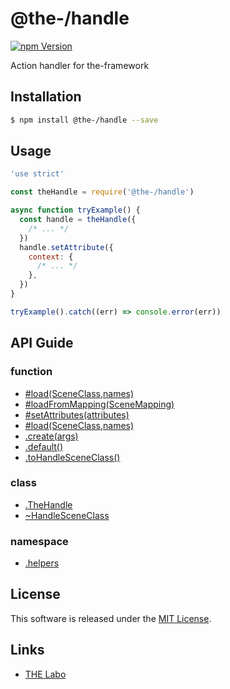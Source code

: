 @the-/handle
==========

<!---
This file is generated by the-tmpl. Do not update manually.
--->

<!-- Badge Start -->
<a name="badges"></a>

[![npm Version][bd_npm_shield_url]][bd_npm_url]

[bd_repo_url]: https://github.com/the-labo/the
[bd_travis_url]: http://travis-ci.org/the-labo/the
[bd_travis_shield_url]: http://img.shields.io/travis/the-labo/the.svg?style=flat
[bd_travis_com_url]: http://travis-ci.com/the-labo/the
[bd_travis_com_shield_url]: https://api.travis-ci.com/the-labo/the.svg?token=
[bd_license_url]: https://github.com/the-labo/the/blob/master/LICENSE
[bd_npm_url]: http://www.npmjs.org/package/@the-/handle
[bd_npm_shield_url]: http://img.shields.io/npm/v/@the-/handle.svg?style=flat
[bd_standard_url]: http://standardjs.com/
[bd_standard_shield_url]: https://img.shields.io/badge/code%20style-standard-brightgreen.svg

<!-- Badge End -->


<!-- Description Start -->
<a name="description"></a>

Action handler for the-framework

<!-- Description End -->


<!-- Overview Start -->
<a name="overview"></a>




<!-- Overview End -->


<!-- Sections Start -->
<a name="sections"></a>

<!-- Section from "doc/readme/01.Installation.md.hbs" Start -->

<a name="section-doc-readme-01-installation-md"></a>

Installation
-----

```bash
$ npm install @the-/handle --save
```


<!-- Section from "doc/readme/01.Installation.md.hbs" End -->

<!-- Section from "doc/readme/02.Usage.md.hbs" Start -->

<a name="section-doc-readme-02-usage-md"></a>

Usage
---------

```javascript
'use strict'

const theHandle = require('@the-/handle')

async function tryExample() {
  const handle = theHandle({
    /* ... */
  })
  handle.setAttribute({
    context: {
      /* ... */
    },
  })
}

tryExample().catch((err) => console.error(err))

```


<!-- Section from "doc/readme/02.Usage.md.hbs" End -->


<!-- Sections Start -->

<a name="api"></a>

## API Guide

### function
- [#load(SceneClass,names)](./doc/api/api.md#module_@the-/handle.TheHandle#load)
- [#loadFromMapping(SceneMapping)](./doc/api/api.md#module_@the-/handle.TheHandle#loadFromMapping)
- [#setAttributes(attributes)](./doc/api/api.md#module_@the-/handle.TheHandle#setAttributes)
- [#load(SceneClass,names)](./doc/api/api.md#module_@the-/handle.toHandleSceneClass~HandleSceneClass#load)
- [.create(args)](./doc/api/api.md#module_@the-/handle.create)
- [.default()](./doc/api/api.md#module_@the-/handle.default)
- [.toHandleSceneClass()](./doc/api/api.md#module_@the-/handle.toHandleSceneClass)
### class
- [.TheHandle](./doc/api/api.md#module_@the-/handle.TheHandle)
- [~HandleSceneClass](./doc/api/api.md#module_@the-/handle.toHandleSceneClass~HandleSceneClass)
### namespace
- [.helpers](./doc/api/api.md#module_@the-/handle.helpers)

<!-- LICENSE Start -->
<a name="license"></a>

License
-------
This software is released under the [MIT License](https://github.com/the-labo/the/blob/master/LICENSE).

<!-- LICENSE End -->


<!-- Links Start -->
<a name="links"></a>

Links
------

+ [THE Labo][the_labo_url]

[the_labo_url]: https://github.com/the-labo

<!-- Links End -->
